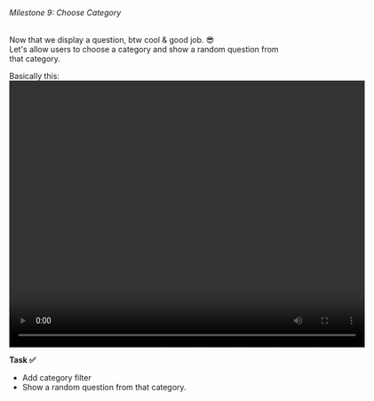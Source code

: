 ###### Milestone 9: Choose Category

Now that we display a question, btw cool & good job. 😎  
Let's allow users to choose a category and show a random question from that category.

Basically this:
<video width="640" height="480" controls preload>
  <source src="/chrome-extension/m9-1.mp4" type="video/mp4">
  Your browser does not support the video tag.
</video>


**Task ✅**
- Add category filter
- Show a random question from that category.

